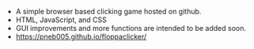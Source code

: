 - A simple browser based clicking game hosted on github.
- HTML, JavaScript, and CSS
- GUI improvements and more functions are intended to be added soon.
- https://pneb005.github.io/floppaclicker/ 

